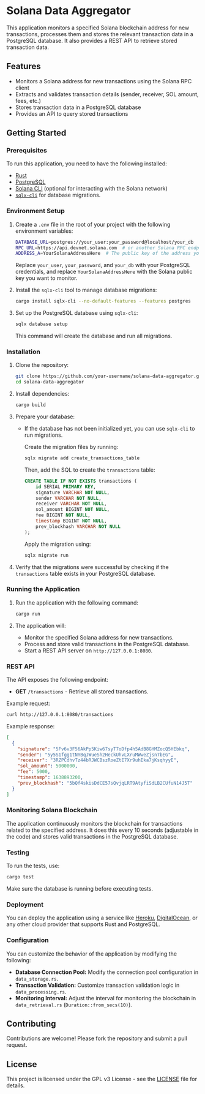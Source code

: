 # Solana Data Aggregator

This application monitors a specified Solana blockchain address for new transactions, processes them and stores the relevant transaction data in a PostgreSQL database. It also provides a REST API to retrieve stored transaction data.

## Features

- Monitors a Solana address for new transactions using the Solana RPC client
- Extracts and validates transaction details (sender, receiver, SOL amount, fees, etc.)
- Stores transaction data in a PostgreSQL database
- Provides an API to query stored transactions

## Getting Started

### Prerequisites

To run this application, you need to have the following installed:

- [Rust](https://www.rust-lang.org/tools/install)
- [PostgreSQL](https://www.postgresql.org/download/)
- [Solana CLI](https://docs.solana.com/cli/install-solana-cli-tools) (optional for interacting with the Solana network)
- [`sqlx-cli`](https://github.com/launchbadge/sqlx/tree/master/sqlx-cli) for database migrations.

### Environment Setup

1. Create a `.env` file in the root of your project with the following environment variables:

   ```bash
   DATABASE_URL=postgres://your_user:your_password@localhost/your_db
   RPC_URL=https://api.devnet.solana.com  # or another Solana RPC endpoint
   ADDRESS_A=YourSolanaAddressHere  # The public key of the address you want to monitor
   ```

   Replace `your_user`, `your_password`, and `your_db` with your PostgreSQL credentials, and replace `YourSolanaAddressHere` with the Solana public key you want to monitor.

2. Install the `sqlx-cli` tool to manage database migrations:

   ```bash
   cargo install sqlx-cli --no-default-features --features postgres
   ```

3. Set up the PostgreSQL database using `sqlx-cli`:

   ```bash
   sqlx database setup
   ```

   This command will create the database and run all migrations.

### Installation

1. Clone the repository:

   ```bash
   git clone https://github.com/your-username/solana-data-aggregator.git
   cd solana-data-aggregator
   ```

2. Install dependencies:

   ```bash
   cargo build
   ```

3. Prepare your database:

   - If the database has not been initialized yet, you can use `sqlx-cli` to run migrations.

     Create the migration files by running:

     ```bash
     sqlx migrate add create_transactions_table
     ```

     Then, add the SQL to create the `transactions` table:

     ```sql
     CREATE TABLE IF NOT EXISTS transactions (
         id SERIAL PRIMARY KEY,
         signature VARCHAR NOT NULL,
         sender VARCHAR NOT NULL,
         receiver VARCHAR NOT NULL,
         sol_amount BIGINT NOT NULL,
         fee BIGINT NOT NULL,
         timestamp BIGINT NOT NULL,
         prev_blockhash VARCHAR NOT NULL
     );
     ```

     Apply the migration using:

     ```bash
     sqlx migrate run
     ```

4. Verify that the migrations were successful by checking if the `transactions` table exists in your PostgreSQL database.

### Running the Application

1. Run the application with the following command:

   ```bash
   cargo run
   ```

2. The application will:
   - Monitor the specified Solana address for new transactions.
   - Process and store valid transactions in the PostgreSQL database.
   - Start a REST API server on `http://127.0.0.1:8080`.

### REST API

The API exposes the following endpoint:

- **GET** `/transactions` - Retrieve all stored transactions.

Example request:

```bash
curl http://127.0.0.1:8080/transactions
```

Example response:

```json
[
  {
    "signature": "5Fv6v3F56AkPp5Kiw67syT7oDfp4h5AdB8GHMZocQ5HEbkq",
    "sender": "5y5S1fgg1tNYBqJWueSh2HeckUhvLXruMWweZjsn7bEG",
    "receiver": "3RZPCdhvTz44bRJWCBszRoeZtE7Xr9uhEka7jKsqhyyE",
    "sol_amount": 5000000,
    "fee": 5000,
    "timestamp": 1638893200,
    "prev_blockhash": "5bQf4skisDdCE57sQvjqLRT9AtyfiSdLB2CUfuN14J5T"
  }
]
```

### Monitoring Solana Blockchain

The application continuously monitors the blockchain for transactions related to the specified address. It does this every 10 seconds (adjustable in the code) and stores valid transactions in the PostgreSQL database.

### Testing

To run the tests, use:

```bash
cargo test
```

Make sure the database is running before executing tests.

### Deployment

You can deploy the application using a service like [Heroku](https://www.heroku.com/), [DigitalOcean](https://www.digitalocean.com/), or any other cloud provider that supports Rust and PostgreSQL.

### Configuration

You can customize the behavior of the application by modifying the following:

- **Database Connection Pool:** Modify the connection pool configuration in `data_storage.rs`.
- **Transaction Validation:** Customize transaction validation logic in `data_processing.rs`.
- **Monitoring Interval:** Adjust the interval for monitoring the blockchain in `data_retrieval.rs` (`Duration::from_secs(10)`).

## Contributing

Contributions are welcome! Please fork the repository and submit a pull request.

## License

This project is licensed under the GPL v3 License - see the [LICENSE](LICENSE) file for details.